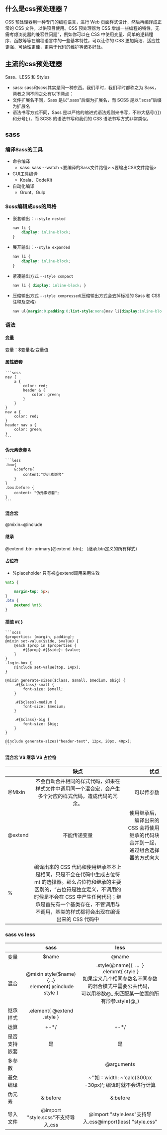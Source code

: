 ## 什么是css预处理器？
CSS 预处理器用一种专门的编程语言，进行 Web 页面样式设计，然后再编译成正常的 CSS 文件，以供项目使用。CSS 预处理器为 CSS 增加一些编程的特性，无需考虑浏览器的兼容性问题”，例如你可以在 CSS 中使用变量、简单的逻辑程序、函数等等在编程语言中的一些基本特性，可以让你的 CSS 更加简洁、适应性更强、可读性更佳，更易于代码的维护等诸多好处。

## 主流的css预处理器
Sass、LESS 和 Stylus
- sass: sass和scss其实是同一种东西。我们平时，我们平时都称之为 Sass，两者之间不同之处有以下两点：
- 文件扩展名不同，Sass 是以“.sass”后缀为扩展名，而 SCSS 是以“.scss”后缀为扩展名
- 语法书写方式不同，Sass 是以严格的缩进式语法规则来书写，不带大括号({})和分号(;)，而 SCSS 的语法书写和我们的 CSS 语法书写方式非常类似。

## sass
### 编译Sass的工具
- 命令编译
    + sass:  sass --watch <要编译的Sass文件路径>:<要输出CSS文件路径>
- GUI工具编译
    + Koala、CodeKit
- 自动化编译
    + Grunt、Gulp

### Scss编辑成css的风格
- 嵌套输出：`--style nested`
    ```css
    nav li {
        display: inline-block;
    }
    ```
- 展开输出：`--style expanded`
    ```css
    nav li {
        display: inline-block;
    }
    ```
- 紧凑输出方式 `--style compact`
    ```css
    nav li { display: inline-block; }
    ```
- 压缩输出方式 `--style compressed`(压缩输出方式会去掉标准的 Sass 和 CSS 注释及空格)
    ```css
    nav ul{margin:0;padding:0;list-style:none}nav li{display:inline-block}
    ```
### 语法
#### 变量
变量：$变量名:变量值

#### 属性嵌套
    ```scss
    nav {
        a {
            color: red;
            header & {
                color: green;
            }
        }
    }
    nav a {
        color: red;
    }
    header nav a {
        color: green;
    }
    ```
#### 伪元素嵌套 &
    ```less
    .box{
        &:before{
            content:"伪元素嵌套"
        }
    }
    .box:before {
        content: "伪元素嵌套";
    }
    ```
#### 混合宏
@mixin~@include

#### 继承
@extend  .btn-primary{@extend .btn}; （继承.btn定义的所有样式）

#### 占位符
- %placeholder  只有被@extend调用采用生效
```scss
%mt5 {

    margin-top: 5px;
}
.btn {
    @extend %mt5;
}
```
#### 插值 #{ }
    ```scss
    $properties: (margin, padding);
    @mixin set-value($side, $value) {
        @each $prop in $properties {
            #{$prop}-#{$side}: $value;
        }
    }
    .login-box {
        @include set-value(top, 14px);
    }
    
    @mixin generate-sizes($class, $small, $medium, $big) {
        .#{$class}-small {
            font-size: $small;
        }
    
        .#{$class}-medium {
            font-size: $medium;
        }
    
        .#{$class}-big {
            font-size: $big;
        }
    }
    
    @include generate-sizes("header-text", 12px, 20px, 40px);
    ```
#### 混合宏 VS 继承 VS 占位符
||缺点|优点|
|:-|:-:|-:|
|@Mixin|不会自动合并相同的样式代码，如果在样式文件中调用同一个混合宏，会产生多个对应的样式代码，造成代码的冗余。|可以传参数|
|@extend|不能传递变量|使用继承后，编译出来的 CSS 会将使用继承的代码块合并到一起，通过组合选择器的方式向大|
|%|编译出来的 CSS 代码和使用继承基本上是相同，只是不会在代码中生成占位符 mt 的选择器。那么占位符和继承的主要区别的，“占位符是独立定义，不调用的时候是不会在 CSS 中产生任何代码；继承是首先有一个基类存在，不管调用与不调用，基类的样式都将会出现在编译出来的 CSS 代码中|

### sass vs less
||sass|less|
|:-|:-:|:-:|
|变量|$name|@name|
|混合|@mixin style($name){...}<br/>.element{ @include style }|.style(@name){  ...  }<br/>.elemrnt{ style }<br/>如果定义几个相同参数名不同参数的混合模式中需要公共代码，<br/>可以用参数@_ 来匹配某一位置的所有形参.style(@_)|
|继承样式|.element{ @extend .style }||
|运算|+-*/|+-*/|
|是否支持嵌套|是|是|
|多参数||@arguments|
|避免编译||~''如：width: ~'calc(300px -30px)'; 编译时就不会进行计算|
|伪元素|&:before|&:before|
|导入文件|@import "style.scss"不支持导入.css|@import "style.less"支持导入.css@import(less) "style.css"|

